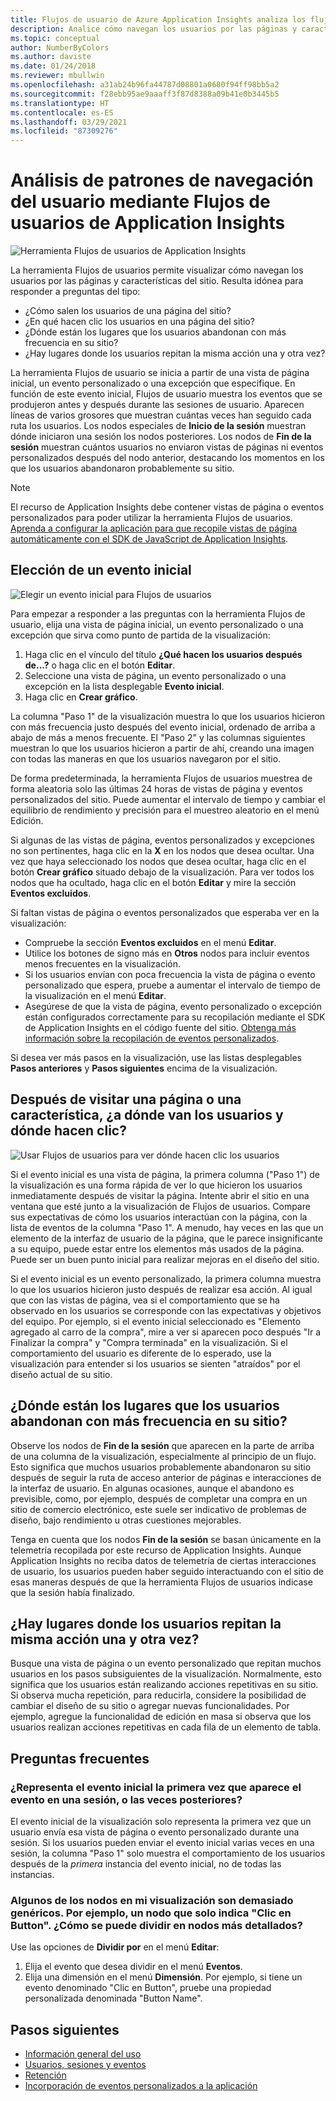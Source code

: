 ```yaml
---
title: Flujos de usuario de Azure Application Insights analiza los flujos de navegación
description: Analice cómo navegan los usuarios por las páginas y características de la aplicación web.
ms.topic: conceptual
author: NumberByColors
ms.author: daviste
ms.date: 01/24/2018
ms.reviewer: mbullwin
ms.openlocfilehash: a31ab24b96fa44787d08801a0680f94ff98bb5a2
ms.sourcegitcommit: f28ebb95ae9aaaff3f87d8388a09b41e0b3445b5
ms.translationtype: HT
ms.contentlocale: es-ES
ms.lasthandoff: 03/29/2021
ms.locfileid: "87309276"
---
```

# <a name="analyze-user-navigation-patterns-with-user-flows-in-application-insights"></a>Análisis de patrones de navegación del usuario mediante Flujos de usuarios de Application Insights

![Herramienta Flujos de usuarios de Application Insights](./media/usage-flows/flows.png)

La herramienta Flujos de usuarios permite visualizar cómo navegan los usuarios por las páginas y características del sitio. Resulta idónea para responder a preguntas del tipo:

* ¿Cómo salen los usuarios de una página del sitio?
* ¿En qué hacen clic los usuarios en una página del sitio?
* ¿Dónde están los lugares que los usuarios abandonan con más frecuencia en su sitio?
* ¿Hay lugares donde los usuarios repitan la misma acción una y otra vez?

La herramienta Flujos de usuario se inicia a partir de una vista de página inicial, un evento personalizado o una excepción que especifique. En función de este evento inicial, Flujos de usuario muestra los eventos que se produjeron antes y después durante las sesiones de usuario. Aparecen líneas de varios grosores que muestran cuántas veces han seguido cada ruta los usuarios. Los nodos especiales de **Inicio de la sesión** muestran dónde iniciaron una sesión los nodos posteriores. Los nodos de **Fin de la sesión** muestran cuántos usuarios no enviaron vistas de páginas ni eventos personalizados después del nodo anterior, destacando los momentos en los que los usuarios abandonaron probablemente su sitio.

> [!NOTE]
> El recurso de Application Insights debe contener vistas de página o eventos personalizados para poder utilizar la herramienta Flujos de usuarios. [Aprenda a configurar la aplicación para que recopile vistas de página automáticamente con el SDK de JavaScript de Application Insights](./javascript.md).
>
>

## <a name="start-by-choosing-an-initial-event"></a>Elección de un evento inicial

![Elegir un evento inicial para Flujos de usuarios](./media/usage-flows/initial-event.png)

Para empezar a responder a las preguntas con la herramienta Flujos de usuario, elija una vista de página inicial, un evento personalizado o una excepción que sirva como punto de partida de la visualización:

1. Haga clic en el vínculo del título **¿Qué hacen los usuarios después de...?**  o haga clic en el botón **Editar**.
2. Seleccione una vista de página, un evento personalizado o una excepción en la lista desplegable **Evento inicial**.
3. Haga clic en **Crear gráfico**.

La columna "Paso 1" de la visualización muestra lo que los usuarios hicieron con más frecuencia justo después del evento inicial, ordenado de arriba a abajo de más a menos frecuente. El "Paso 2" y las columnas siguientes muestran lo que los usuarios hicieron a partir de ahí, creando una imagen con todas las maneras en que los usuarios navegaron por el sitio.

De forma predeterminada, la herramienta Flujos de usuarios muestrea de forma aleatoria solo las últimas 24 horas de vistas de página y eventos personalizados del sitio. Puede aumentar el intervalo de tiempo y cambiar el equilibrio de rendimiento y precisión para el muestreo aleatorio en el menú Edición.

Si algunas de las vistas de página, eventos personalizados y excepciones no son pertinentes, haga clic en la **X** en los nodos que desea ocultar. Una vez que haya seleccionado los nodos que desea ocultar, haga clic en el botón **Crear gráfico** situado debajo de la visualización. Para ver todos los nodos que ha ocultado, haga clic en el botón **Editar** y mire la sección **Eventos excluidos**.

Si faltan vistas de página o eventos personalizados que esperaba ver en la visualización:

* Compruebe la sección **Eventos excluidos** en el menú **Editar**.
* Utilice los botones de signo más en **Otros** nodos para incluir eventos menos frecuentes en la visualización.
* Si los usuarios envían con poca frecuencia la vista de página o evento personalizado que espera, pruebe a aumentar el intervalo de tiempo de la visualización en el menú **Editar**.
* Asegúrese de que la vista de página, evento personalizado o excepción están configurados correctamente para su recopilación mediante el SDK de Application Insights en el código fuente del sitio. [Obtenga más información sobre la recopilación de eventos personalizados](./api-custom-events-metrics.md).

Si desea ver más pasos en la visualización, use las listas desplegables **Pasos anteriores** y **Pasos siguientes** encima de la visualización.

## <a name="after-visiting-a-page-or-feature-where-do-users-go-and-what-do-they-click"></a>Después de visitar una página o una característica, ¿a dónde van los usuarios y dónde hacen clic?

![Usar Flujos de usuarios para ver dónde hacen clic los usuarios](./media/usage-flows/one-step.png)

Si el evento inicial es una vista de página, la primera columna ("Paso 1") de la visualización es una forma rápida de ver lo que hicieron los usuarios inmediatamente después de visitar la página. Intente abrir el sitio en una ventana que esté junto a la visualización de Flujos de usuarios. Compare sus expectativas de cómo los usuarios interactúan con la página, con la lista de eventos de la columna "Paso 1". A menudo, hay veces en las que un elemento de la interfaz de usuario de la página, que le parece insignificante a su equipo, puede estar entre los elementos más usados de la página. Puede ser un buen punto inicial para realizar mejoras en el diseño del sitio.

Si el evento inicial es un evento personalizado, la primera columna muestra lo que los usuarios hicieron justo después de realizar esa acción. Al igual que con las vistas de página, vea si el comportamiento que se ha observado en los usuarios se corresponde con las expectativas y objetivos del equipo. Por ejemplo, si el evento inicial seleccionado es "Elemento agregado al carro de la compra", mire a ver si aparecen poco después "Ir a Finalizar la compra" y "Compra terminada" en la visualización. Si el comportamiento del usuario es diferente de lo esperado, use la visualización para entender si los usuarios se sienten "atraídos" por el diseño actual de su sitio.

## <a name="where-are-the-places-that-users-churn-most-from-your-site"></a>¿Dónde están los lugares que los usuarios abandonan con más frecuencia en su sitio?

Observe los nodos de **Fin de la sesión** que aparecen en la parte de arriba de una columna de la visualización, especialmente al principio de un flujo. Esto significa que muchos usuarios probablemente abandonaron su sitio después de seguir la ruta de acceso anterior de páginas e interacciones de la interfaz de usuario. En algunas ocasiones, aunque el abandono es previsible, como, por ejemplo, después de completar una compra en un sitio de comercio electrónico, este suele ser indicativo de problemas de diseño, bajo rendimiento u otras cuestiones mejorables.

Tenga en cuenta que los nodos **Fin de la sesión** se basan únicamente en la telemetría recopilada por este recurso de Application Insights. Aunque Application Insights no reciba datos de telemetría de ciertas interacciones de usuario, los usuarios pueden haber seguido interactuando con el sitio de esas maneras después de que la herramienta Flujos de usuarios indicase que la sesión había finalizado.

## <a name="are-there-places-where-users-repeat-the-same-action-over-and-over"></a>¿Hay lugares donde los usuarios repitan la misma acción una y otra vez?

Busque una vista de página o un evento personalizado que repitan muchos usuarios en los pasos subsiguientes de la visualización. Normalmente, esto significa que los usuarios están realizando acciones repetitivas en su sitio. Si observa mucha repetición, para reducirla, considere la posibilidad de cambiar el diseño de su sitio o agregar nuevas funcionalidades. Por ejemplo, agregue la funcionalidad de edición en masa si observa que los usuarios realizan acciones repetitivas en cada fila de un elemento de tabla.

## <a name="common-questions"></a>Preguntas frecuentes

### <a name="does-the-initial-event-represent-the-first-time-the-event-appears-in-a-session-or-any-time-it-appears-in-a-session"></a>¿Representa el evento inicial la primera vez que aparece el evento en una sesión, o las veces posteriores?

El evento inicial de la visualización solo representa la primera vez que un usuario envía esa vista de página o evento personalizado durante una sesión. Si los usuarios pueden enviar el evento inicial varias veces en una sesión, la columna "Paso 1" solo muestra el comportamiento de los usuarios después de la *primera* instancia del evento inicial, no de todas las instancias.

### <a name="some-of-the-nodes-in-my-visualization-are-too-high-level-for-example-a-node-that-just-says-button-clicked-how-can-i-break-it-down-into-more-detailed-nodes"></a>Algunos de los nodos en mi visualización son demasiado genéricos. Por ejemplo, un nodo que solo indica "Clic en Button". ¿Cómo se puede dividir en nodos más detallados?

Use las opciones de **Dividir por** en el menú **Editar**:

1. Elija el evento que desea dividir en el menú **Eventos**.
2. Elija una dimensión en el menú **Dimensión**. Por ejemplo, si tiene un evento denominado "Clic en Button", pruebe una propiedad personalizada denominada "Button Name".

## <a name="next-steps"></a>Pasos siguientes

* [Información general del uso](usage-overview.md)
* [Usuarios, sesiones y eventos](usage-segmentation.md)
* [Retención](usage-retention.md)
* [Incorporación de eventos personalizados a la aplicación](./api-custom-events-metrics.md)

